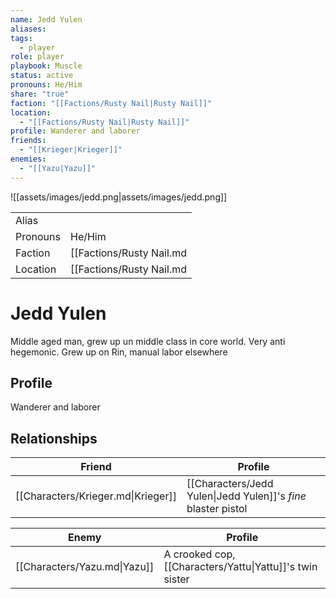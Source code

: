 ```yaml
---
name: Jedd Yulen
aliases: 
tags:
  - player
role: player
playbook: Muscle
status: active
pronouns: He/Him
share: "true"
faction: "[[Factions/Rusty Nail|Rusty Nail]]"
location:
  - "[[Factions/Rusty Nail|Rusty Nail]]"
profile: Wanderer and laborer
friends:
  - "[[Krieger|Krieger]]"
enemies:
  - "[[Yazu|Yazu]]"
---
```


![[assets/images/jedd.png|assets/images/jedd.png]]

|          |                  |
| -------- | ---------------- |
| Alias    |  | 
| Pronouns | He/Him |
| Faction  | [[Factions/Rusty Nail.md|Rusty Nail]]  |
| Location | [[Factions/Rusty Nail.md|Rusty Nail]] |



# Jedd Yulen

Middle aged man, grew up un middle class in core world. Very anti hegemonic. Grew up on Rin, manual labor elsewhere

## Profile
Wanderer and laborer

## Relationships

| Friend                             | Profile                                                       |
| ---------------------------------- | ------------------------------------------------------------- |
| [[Characters/Krieger.md\|Krieger]] | [[Characters/Jedd Yulen\|Jedd Yulen]]'s *fine* blaster pistol |


| Enemy                        | Profile                                                  |
| ---------------------------- | -------------------------------------------------------- |
| [[Characters/Yazu.md\|Yazu]] | A crooked cop, [[Characters/Yattu\|Yattu]]'s twin sister |


